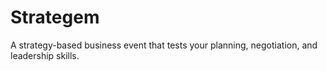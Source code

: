 # Strategem

A strategy-based business event that tests your planning, negotiation, and leadership skills.
